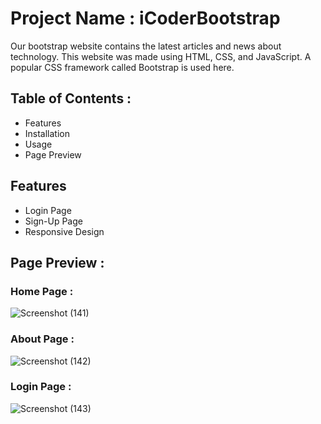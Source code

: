 # Project Name : iCoderBootstrap
Our bootstrap website contains the latest articles and news about technology. This website was made  using HTML, CSS, and JavaScript. A popular CSS framework called Bootstrap is used here.

## Table of Contents :

- Features
- Installation
- Usage
- Page Preview

## Features

- Login Page
- Sign-Up Page
- Responsive Design

  
## Page Preview :

### Home Page :
![Screenshot (141)](https://github.com/bsaha12/iCoderBootsrtap/assets/135942341/cf02f60f-18ca-4841-acc9-ee1c907415f1)
### About Page :
![Screenshot (142)](https://github.com/bsaha12/iCoderBootsrtap/assets/135942341/a60ac763-ea63-4d69-bf79-cc50dfeb1a9a)
### Login Page :
![Screenshot (143)](https://github.com/bsaha12/iCoderBootsrtap/assets/135942341/9809fe82-e4bf-44cc-baf5-410a4c8fcbc9)





